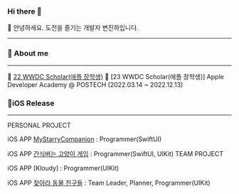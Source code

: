 ### Hi there 👋

🔭 안녕하세요. 도전을 즐기는 개발자 변진하입니다.

--------------------

### 💬 About me
--------------------
🏅 [22 WWDC Scholar(애플 장학생)](https://www.linkedin.com/pulse/%25E3%2585%2581wwdc22-swift-%25ED%2595%2599%25EC%2583%259D-%25EC%25B1%258C%25EB%25A6%25B0%25EC%25A7%2580-%25EC%259C%2584%25EB%2584%2588-%25EC%258A%25A4%25ED%2586%25A0%25EB%25A6%25AC-part-1-eunjeong-gwen-kim/?trackingId=GFNnk3HgwBu%2FOz%2FH6XlR%2Bw%3D%3D)
🏅 [23 WWDC Scholar(애플 장학생)]
Apple Developer Academy @ POSTECH (2022.03.14 ~ 2022.12.13)

### 📱iOS Release
--------------------

PERSONAL PROJECT

iOS APP [MyStarryCompanion](https://apps.apple.com/app/mystarrycompanion/id6448020400) : Programmer(SwiftUI)

iOS APP [간식버는 고양이 게임](https://apps.apple.com/app/%EA%B3%A0%EC%96%91%EC%9D%B4-%EA%B0%84%EC%8B%9D-%EB%B2%84%EB%8A%94-%EA%B2%8C%EC%9E%84/id1633181833) : Programmer(SwiftUI, UIKit)
TEAM PROJECT

iOS APP [Kloudy] : Programmer(UIKit)

iOS APP [찾아라 동물 친구들](https://apps.apple.com/us/app/%EC%B0%BE%EC%95%84%EB%9D%BC-%EB%8F%99%EB%AC%BC-%EC%B9%9C%EA%B5%AC%EB%93%A4/id1637035482) : Team Leader, Planner, Programmer(UIKit)

<!--
**Byeonjinha/Byeonjinha** is a ✨ _special_ ✨ repository because its `README.md` (this file) appears on your GitHub profile.

Here are some ideas to get you started:

- 🌱 I’m currently learning ...
- 👯 I’m looking to collaborate on ...
- 🤔 I’m looking for help with ...
- 💬 
- 📫 How to reach me: ...
- 😄 Pronouns: ...
- ⚡ Fun fact: ...
-->
